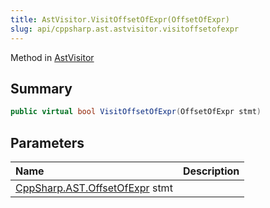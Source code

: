 ```yaml
---
title: AstVisitor.VisitOffsetOfExpr(OffsetOfExpr)
slug: api/cppsharp.ast.astvisitor.visitoffsetofexpr
---
```

Method in [AstVisitor](/api/cppsharp/ast/astvisitor)

## Summary



```csharp
public virtual bool VisitOffsetOfExpr(OffsetOfExpr stmt)
```

## Parameters

|Name|Description|
|:---|:---|
|[CppSharp.AST.OffsetOfExpr](/api/cppsharp/ast/offsetofexpr) stmt||

